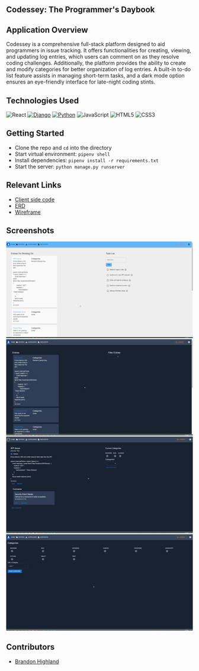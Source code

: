 ## Codessey: The Programmer's Daybook

## Application Overview
Codessey is a comprehensive full-stack platform designed to aid programmers in issue tracking. It offers functionalities for creating, viewing, and updating log entries, which users can comment on as they resolve coding challenges. Additionally, the platform provides the ability to create and modify categories for better organization of log entries. A built-in to-do list feature assists in managing short-term tasks, and a dark mode option ensures an eye-friendly interface for late-night coding stints.

## Technologies Used

 ![React](https://img.shields.io/badge/react%20-%2320232a.svg?&style=for-the-badge&logo=react&logoColor=%2361DAFB) [![Django](https://img.shields.io/badge/Django%20-%23092E20.svg?&style=for-the-badge&logo=django&logoColor=white)](https://www.djangoproject.com/)
[![Python](https://img.shields.io/badge/Python%20-%233776AB.svg?&style=for-the-badge&logo=python&logoColor=white)](https://www.python.org/) ![JavaScript](https://img.shields.io/badge/javascript%20-%23323330.svg?&style=for-the-badge&logo=javascript&logoColor=%23F7DF1E) ![HTML5](https://img.shields.io/badge/html5%20-%23E34F26.svg?&style=for-the-badge&logo=html5&logoColor=white) ![CSS3](https://img.shields.io/badge/css3%20-%231572B6.svg?&style=for-the-badge&logo=css3&logoColor=white)

 
## Getting Started
- Clone the repo and `cd` into the directory
- Start virtual environment: `pipenv shell`
- Install dependencies: `pipenv install -r requirements.txt`
- Start the server: `python manage.py runserver`

## Relevant Links

- [Client side code](https://github.com/bhighlander/codessey-client)
- [ERD](https://dbdiagram.io/d/Codessey-64f76c3502bd1c4a5e04c718)
- [Wireframe](https://www.figma.com/file/uD5Ql9MYiwsj6XPuNKgp9z/ShutterBug-Capstone?type=design&node-id=0%3A1&mode=design&t=tGzGgnQLe3fFSQTR-1)

## Screenshots

![Home Page](./screenshots/home_page.png)
![Entries Page](./screenshots/all_entries.png)
![Entry Detail Page](./screenshots/entry_details.png)
![Categories Page](./screenshots/categories.png)

## Contributors
- [Brandon Highland](https://github.com/users/bhighlander)